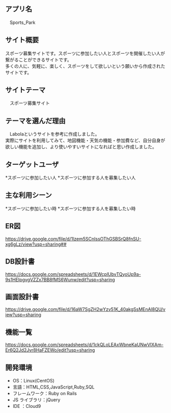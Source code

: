 ## アプリ名
　Sports_Park

## サイト概要
  スポーツ募集サイトです。スポーツに参加したい人とスポーツを開催したい人が繋がることができるサイトです。  
  多くの人に、気軽に、楽しく、スポーツをして欲しいという願いから作成されたサイトです。
 
## サイトテーマ
　スポーツ募集サイト

## テーマを選んだ理由
　Labolaというサイトを参考に作成しました。    
  実際にサイトを利用してみて、地図機能・天気の機能・参加費など、自分自身が欲しい機能を追加し、より使いやすいサイトになればと思い作成しました。

## ターゲットユーザ
  *スポーツに参加したい人
  *スポーツに参加する人を募集したい人

## 主な利用シーン
  *スポーツに参加したい時
  *スポーツに参加する人を募集したい時

## ER図
https://drive.google.com/file/d/1lzem5SCnIssOThGSBSrQ8fnSU-xg6gLz/view?usp=sharing##
## DB設計書
https://docs.google.com/spreadsheets/d/1EWcplUbvTQyoUp9a-9s1HEIpgvgVZZx7BB8fMS6Wunw/edit?usp=sharing
## 画面設計書
https://drive.google.com/file/d/16aW7SgZH2wYzv51K_40akgSsMEnAl8QU/view?usp=sharing

## 機能一覧
<https://docs.google.com/spreadsheets/d/1ckQLoLEAxWbneKaUNwVlXAm-Er6Q2Jd2Jvr8HaFZEWo/edit?usp=sharing>

## 開発環境
- OS：Linux(CentOS)
- 言語：HTML,CSS,JavaScript,Ruby,SQL
- フレームワーク：Ruby on Rails
- JS ライブラリ：jQuery
- IDE ：Cloud9
